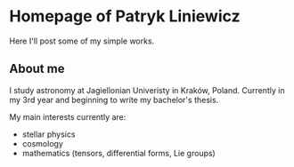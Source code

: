 # Homepage of Patryk Liniewicz

Here I'll post some of my simple works.


## About me

I study astronomy at Jagiellonian Univeristy in Kraków, Poland. Currently in my 3rd year and beginning to write my bachelor's thesis.

My main interests currently are:
* stellar physics
* cosmology
* mathematics (tensors, differential forms, Lie groups)
